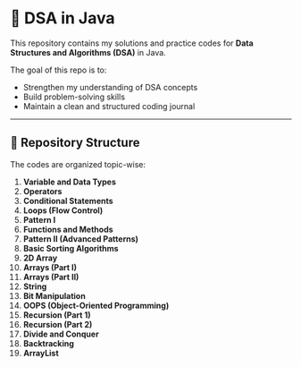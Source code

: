 # 📘 DSA in Java

This repository contains my solutions and practice codes for **Data Structures and Algorithms (DSA)** in Java.  
 

The goal of this repo is to:
- Strengthen my understanding of DSA concepts
- Build problem-solving skills
- Maintain a clean and structured coding journal

---

## 📂 Repository Structure
The codes are organized topic-wise:

1. **Variable and Data Types**
2. **Operators**
3. **Conditional Statements**
4. **Loops (Flow Control)**
5. **Pattern I**
6. **Functions and Methods**
7. **Pattern II (Advanced Patterns)**
8. **Basic Sorting Algorithms**
9. **2D Array**
10. **Arrays (Part I)**
11. **Arrays (Part II)**
12. **String**
13. **Bit Manipulation**
14. **OOPS (Object-Oriented Programming)**
15. **Recursion (Part 1)**
16. **Recursion (Part 2)**
17. **Divide and Conquer**
18. **Backtracking**
19. **ArrayList**



